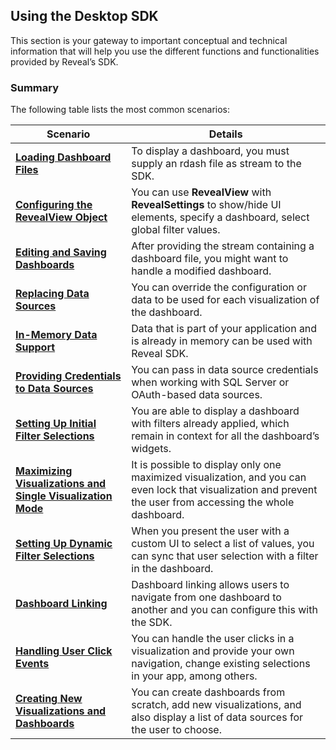 ## Using the Desktop SDK

This section is your gateway to important conceptual and technical
information that will help you use the different functions and
functionalities provided by Reveal’s SDK.

### Summary

The following table lists the most common scenarios:

| **Scenario**   | **Details** |
|---|---|
| [**Loading Dashboard Files**](loading-dashboards.md)| To display a dashboard, you must supply an rdash file as stream to the SDK. |    
| [**Configuring the RevealView Object**](configuring-revealview.md)| You can use **RevealView** with **RevealSettings** to show/hide UI elements, specify a dashboard, select global filter values. |
| [**Editing and Saving Dashboards**](editing-saving-dashboards.md)  | After providing the stream containing a dashboard file, you might want to handle a modified dashboard. |
| [**Replacing Data Sources**](replacing-data-sources.md)| You can override the configuration or data to be used for each visualization of the dashboard. |
| [**In-Memory Data Support**](in-memory-data.md) | Data that is part of your application and is already in memory can be used with Reveal SDK. |
| [**Providing Credentials to Data Sources**](providing-credentials-datasources.md)  | You can pass in data source credentials when working with SQL Server or OAuth-based data sources. |
| [**Setting Up Initial Filter Selections**](setting-initial-filters.md) | You are able to display a dashboard with filters already applied, which remain in context for all the dashboard’s widgets.|
| [**Maximizing Visualizations and Single Visualization Mode**](maximizing-visualizations.md)  | It is possible to display only one maximized visualization, and you can even lock that visualization and prevent the user from accessing the whole dashboard. |
| [**Setting Up Dynamic Filter Selections**](setting-dynamic-filters.md) | When you present the user with a custom UI to select a list of values, you can sync that user selection with a filter in the dashboard.|
| [**Dashboard Linking**](dashboard-linking.md)| Dashboard linking allows users to navigate from one dashboard to another and you can configure this with the SDK. |
| [**Handling User Click Events**](handling-click-events.md) |You can handle the user clicks in a visualization and provide your own navigation, change existing selections in your app, among others.   |
| [**Creating New Visualizations and Dashboards**](creating-visualizations-dashboards-desktop)   | You can create dashboards from scratch, add new visualizations, and also display a list of data sources for the user to choose.  |
